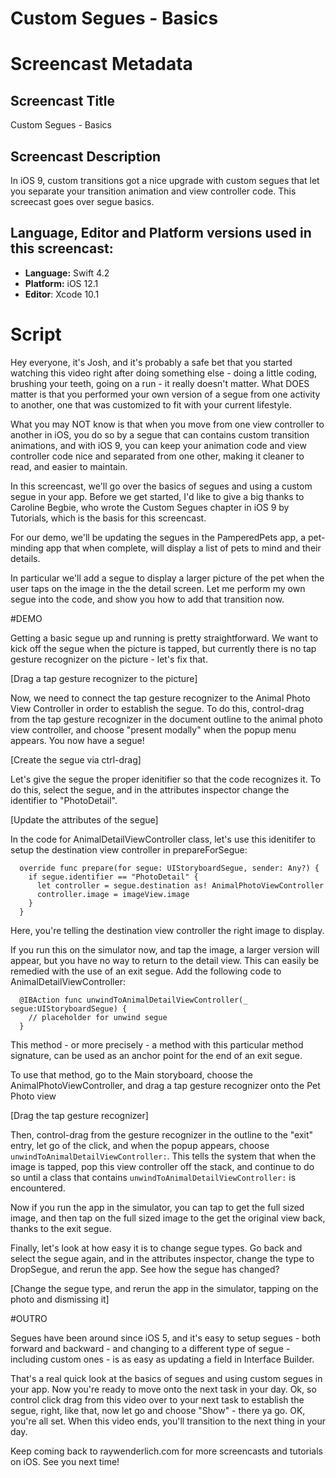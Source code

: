 # Custom Segues - Basics


# Screencast Metadata

## Screencast Title

Custom Segues - Basics

## Screencast Description

In iOS 9, custom transitions got a nice upgrade with custom segues that let you separate your transition animation and view controller code.  This screecast goes over segue basics.    

## Language, Editor and Platform versions used in this screencast:

* **Language:** Swift 4.2
* **Platform:** iOS 12.1
* **Editor**: Xcode 10.1


# Script

Hey everyone, it's Josh, and it's probably a safe bet that you started watching this video right after doing something else - doing a little coding, brushing your teeth, going on a run - it really doesn't matter.  What DOES matter is that you performed your own version of a segue from one activity to another, one that was customized to fit with your current lifestyle.  

What you may NOT know is that when you move from one view controller to another in iOS, you do so by a segue that can contains custom transition animations, and with iOS 9, you can keep your animation code and view controller code nice and separated from one other, making it cleaner to read, and easier to maintain.  

In this screencast, we'll go over the basics of segues and using a custom segue in your app. Before we get started, I'd like to give a big thanks to Caroline Begbie, who wrote the Custom Segues chapter in iOS 9 by Tutorials, which is the basis for this screencast.  

For our demo, we'll be updating the segues in the PamperedPets app, a pet-minding app that when complete, will display a list of pets to mind and their details. 

In particular we'll add a segue to display a larger picture of the pet when the user taps on the image in the the detail screen.  Let me perform my own segue into the code, and show you how to add that transition now.   


#DEMO

Getting a basic segue up and running is pretty straightforward.  We want to kick off the segue when the picture is tapped, but currently there is no tap gesture recognizer on the picture - let's fix that.

[Drag a tap gesture recognizer to the picture]

Now, we need to connect the tap gesture recognizer to the Animal Photo View Controller in order to establish the segue.  To do this, control-drag from the tap gesture recognizer in the document outline to the animal photo view controller, and choose "present modally" when the popup menu appears.  You now have a segue!  

[Create the segue via ctrl-drag]

Let's give the segue the proper idenitifier so that the code recognizes it.  To do this, select the segue, and in the attributes inspector change the identifier to "PhotoDetail".

[Update the attributes of the segue]

In the code for AnimalDetailViewController class, let's use this idenitifer to setup the destination view controller in prepareForSegue:

```
  override func prepare(for segue: UIStoryboardSegue, sender: Any?) {
    if segue.identifier == "PhotoDetail" {
      let controller = segue.destination as! AnimalPhotoViewController
      controller.image = imageView.image
    }
  }

```

Here, you're telling the destination view controller the right image to display.  

If you run this on the simulator now, and tap the image, a larger version will appear, but you have no way to return to the detail view.  This can easily be remedied with the use of an exit segue.  Add the following code to AnimalDetailViewController:

```
  @IBAction func unwindToAnimalDetailViewController(_ segue:UIStoryboardSegue) {
    // placeholder for unwind segue
  }
```

This method - or more precisely - a method with this particular method signature, can be used as an anchor point for the end of an exit segue.  

To use that method, go to the Main storyboard, choose the AnimalPhotoViewController, and drag a tap gesture recognizer onto the Pet Photo view

[Drag the tap gesture recognizer]

Then, control-drag from the gesture recognizer in the outline to the "exit" entry, let go of the click, and when the popup appears, choose ` unwindToAnimalDetailViewController: `.  This tells the system that when the image is tapped, pop this view controller off the stack, and continue to do so until a class that contains `unwindToAnimalDetailViewController:` is encountered.  

Now if you run the app in the simulator, you can tap to get the full sized image, and then tap on the full sized image to the get the original view back, thanks to the exit segue.  

Finally, let's look at how easy it is to change segue types.  Go back and select the segue again, and in the attributes inspector, change the type to DropSegue, and rerun the app.  See how the segue has changed?

[Change the segue type, and rerun the app in the simulator, tapping on the photo and dismissing it]
 

#OUTRO

Segues have been around since iOS 5, and it's easy to setup segues - both forward and backward - and changing to a different type of segue - including custom ones - is as easy as updating a field in Interface Builder.  

That's a real quick look at the basics of segues and using custom segues in your app.  Now you're ready to move onto the next task in your day.  Ok, so control click drag from this video over to your next task to establish the segue, right, like that, now let go and choose "Show" - there ya go.  OK, you're all set.  When this video ends, you'll transition to the next thing in your day.  

Keep coming back to raywenderlich.com for more screencasts and tutorials on iOS.  See you next time!  